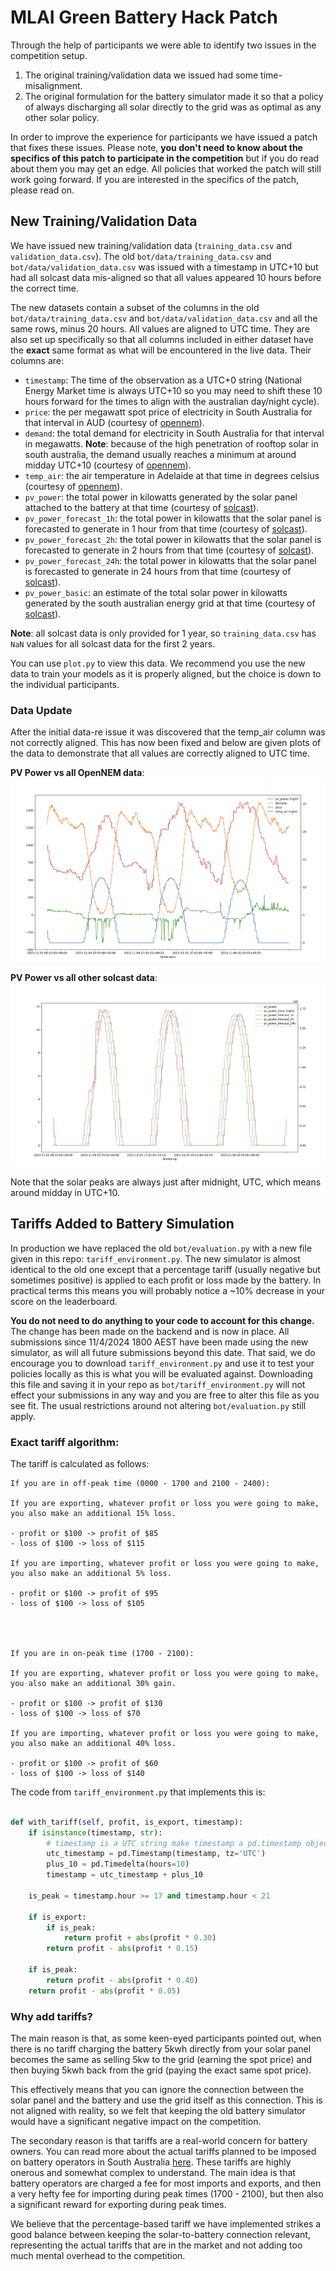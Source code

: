 # MLAI Green Battery Hack Patch 

Through the help of participants we were able to identify two issues in the competition setup. 

1. The original training/validation data we issued had some time-misalignment. 
2. The original formulation for the battery simulator made it so that a policy of always discharging all solar directly to the grid was as optimal as any other solar policy. 

In order to improve the experience for participants we have issued a patch that fixes these issues. Please note, **you don't need to know about the specifics of this patch to participate in the competition** but if you do read about them you may get an edge. All policies that worked the patch will still work going forward. If you are interested in the specifics of the patch, please read on.

## New Training/Validation Data

We have issued new training/validation data (`training_data.csv` and `validation_data.csv`). The old `bot/data/training_data.csv` and `bot/data/validation_data.csv` was issued with a timestamp in UTC+10 but had all solcast data mis-aligned so that all values appeared 10 hours before the correct time. 

The new datasets contain a subset of the columns in the old `bot/data/training_data.csv` and `bot/data/validation_data.csv` and all the same rows, minus 20 hours. All values are aligned to UTC time. They are also set up specifically so that all columns included in either dataset have the **exact** same format as what will be encountered in the live data. Their columns are: 


- `timestamp`: The time of the observation as a UTC+0 string (National Energy Market time is always UTC+10 so you may need to shift these 10 hours forward for the times to align with the australian day/night cycle). 
- `price`: the per megawatt spot price of electricity in South Australia for that interval in AUD (courtesy of [opennem](https://opennem.org.au)).
- `demand`: the total demand for electricity in South Australia for that interval in megawatts. **Note**: because of the high penetration of rooftop solar in south australia, the demand usually reaches a minimum at around midday UTC+10 (courtesy of [opennem](https://opennem.org.au)).
- `temp_air`: the air temperature in Adelaide at that time in degrees celsius (courtesy of [opennem](https://opennem.org.au)).
- `pv_power`: the total power in kilowatts generated by the solar panel attached to the battery at that time (courtesy of [solcast](https://solcast.com)).
- `pv_power_forecast_1h`: the total power in kilowatts that the solar panel is forecasted to generate in 1 hour from that time (courtesy of [solcast](https://solcast.com)).
- `pv_power_forecast_2h`: the total power in kilowatts that the solar panel is forecasted to generate in 2 hours from that time (courtesy of [solcast](https://solcast.com)).
- `pv_power_forecast_24h`: the total power in kilowatts that the solar panel is forecasted to generate in 24 hours from that time (courtesy of [solcast](https://solcast.com)).
- `pv_power_basic`: an estimate of the total solar power in kilowatts generated by the south australian energy grid at that time (courtesy of [solcast](https://solcast.com)).

**Note**: all solcast data is only provided for 1 year, so `training_data.csv` has `NaN` values for all solcast data for the first 2 years.

You can use `plot.py` to view this data. We recommend you use the new data to train your models as it is properly aligned, but the choice is down to the individual participants.

### Data Update

After the initial data-re issue it was discovered that the temp_air column was not correctly aligned. This has now been fixed and below are given plots of the data to demonstrate that all values are correctly aligned to UTC time.

**PV Power vs all OpenNEM data**:
![](imgs/pv_power_vs_opennem.png)

**PV Power vs all other solcast data**:
![](imgs/pv_power_vs_other_pv.png)

Note that the solar peaks are always just after midnight, UTC, which means around midday in UTC+10.

## Tariffs Added to Battery Simulation

In production we have replaced the old `bot/evaluation.py` with a new file given in this repo: `tariff_environment.py`. The new simulator is almost identical to the old one except that a percentage tariff (usually negative but sometimes positive) is applied to each profit or loss made by the battery. In practical terms this means you will probably notice a ~10% decrease in your score on the leaderboard.

**You do not need to do anything to your code to account for this change.** The change has been made on the backend and is now in place. All submissions since 11/4/2024 1800 AEST have been made using the new simulator, as will all future submissions beyond this date. That said, we do encourage you to download `tariff_environment.py` and use it to test your policies locally as this is what you will be evaluated against. Downloading this file and saving it in your repo as `bot/tariff_environment.py` will not effect your submissions in any way and you are free to alter this file as you see fit. The usual restrictions around not altering `bot/evaluation.py` still apply.

### Exact tariff algorithm: 

The tariff is calculated as follows:
```
If you are in off-peak time (0000 - 1700 and 2100 - 2400):

If you are exporting, whatever profit or loss you were going to make, you also make an additional 15% loss.

- profit or $100 -> profit of $85
- loss of $100 -> loss of $115

If you are importing, whatever profit or loss you were going to make, you also make an additional 5% loss.

- profit or $100 -> profit of $95
- loss of $100 -> loss of $105




If you are in on-peak time (1700 - 2100):

If you are exporting, whatever profit or loss you were going to make, you also make an additional 30% gain.

- profit or $100 -> profit of $130
- loss of $100 -> loss of $70

If you are importing, whatever profit or loss you were going to make, you also make an additional 40% loss.

- profit or $100 -> profit of $60
- loss of $100 -> loss of $140
```
The code from `tariff_environment.py` that implements this is:
```python

def with_tariff(self, profit, is_export, timestamp):
    if isinstance(timestamp, str):
        # timestamp is a UTC string make timestamp a pd.timestamp object then convert to EXACTLY +10, not dependent on any other timezone
        utc_timestamp = pd.Timestamp(timestamp, tz='UTC')
        plus_10 = pd.Timedelta(hours=10)
        timestamp = utc_timestamp + plus_10 

    is_peak = timestamp.hour >= 17 and timestamp.hour < 21

    if is_export:
        if is_peak:
            return profit + abs(profit * 0.30)
        return profit - abs(profit * 0.15)
    
    if is_peak:
        return profit - abs(profit * 0.40)
    return profit - abs(profit * 0.05)

```
### Why add tariffs?

The main reason is that, as some keen-eyed participants pointed out, when there is no tariff charging the battery 5kwh directly from your solar panel becomes the same as selling 5kw to the grid (earning the spot price) and then buying 5kwh back from the grid (paying the exact same spot price).

This effectively means that you can ignore the connection between the solar panel and the battery and use the grid itself as this connection. This is not aligned with reality, so we felt that keeping the old battery simulator would have a significant negative impact on the competition.

The secondary reason is that tariffs are a real-world concern for battery owners. You can read more about the actual tariffs planned to be imposed on battery operators in South Australia [here](https://www.sapowernetworks.com.au/public/download/?id=321379). These tariffs are highly onerous and somewhat complex to understand. The main idea is that battery operators are charged a fee for most imports and exports, and then a very hefty fee for importing during peak times (1700 - 2100), but then also a significant reward for exporting during peak times.

We believe that the percentage-based tariff we have implemented strikes a good balance between keeping the solar-to-battery connection relevant, representing the actual tariffs that are in the market and not adding too much mental overhead to the competition.

